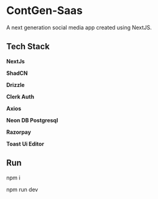 
# ContGen-Saas

A next generation social media app created using NextJS.


## Tech Stack

**NextJs**

**ShadCN**

**Drizzle**

**Clerk Auth**

**Axios**

**Neon DB Postgresql**

**Razorpay**

**Toast Ui Editor**

## Run

npm i 

npm run dev
